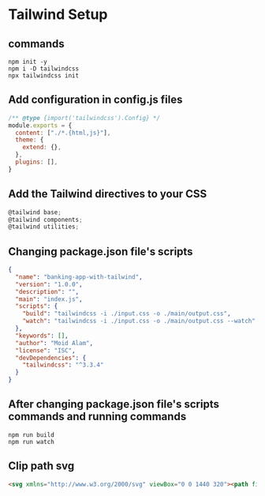 # Tailwind Setup

## commands

```commands
npm init -y
npm i -D tailwindcss
npx tailwindcss init
```

## Add configuration in config.js files

```javascript
/** @type {import('tailwindcss').Config} */
module.exports = {
  content: ["./*.{html,js}"],
  theme: {
    extend: {},
  },
  plugins: [],
}
```

## Add the Tailwind directives to your CSS

```javascript
@tailwind base;
@tailwind components;
@tailwind utilities;
```

## Changing package.json file's scripts

```json
{
  "name": "banking-app-with-tailwind",
  "version": "1.0.0",
  "description": "",
  "main": "index.js",
  "scripts": {
    "build": "tailwindcss -i ./input.css -o ./main/output.css",
    "watch": "tailwindcss -i ./input.css -o ./main/output.css --watch"
  },
  "keywords": [],
  "author": "Moid Alam",
  "license": "ISC",
  "devDependencies": {
    "tailwindcss": "^3.3.4"
  }
}
```

## After changing package.json file's scripts commands and running commands

```commands
npm run build
npm run watch
```

## Clip path svg

```html
<svg xmlns="http://www.w3.org/2000/svg" viewBox="0 0 1440 320"><path fill="#0099ff" fill-opacity="1" d="M0,256L80,234.7C160,213,320,171,480,176C640,181,800,235,960,229.3C1120,224,1280,160,1360,128L1440,96L1440,0L1360,0C1280,0,1120,0,960,0C800,0,640,0,480,0C320,0,160,0,80,0L0,0Z"></path></svg>
```
